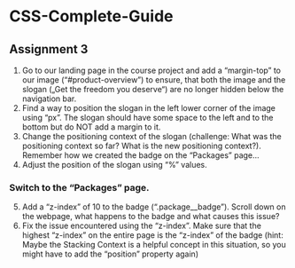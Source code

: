 # CSS-Complete-Guide
## Assignment 3
1. Go to our landing page in the course project and add a “margin-top” to our image (“#product-overview”) to ensure, that both the image and the slogan („Get the freedom you deserve“) are no longer hidden below the navigation bar.
2. Find a way to position the slogan in the left lower corner of the image using “px”. The slogan should have some space to the left and to the bottom but do NOT add a margin to it.
3. Change the positioning context of the slogan (challenge: What was the positioning context so far? What is the new positioning context?). Remember how we created the badge on the “Packages” page…
4. Adjust the position of the slogan using “%” values.

### Switch to the “Packages” page.

5. Add a “z-index” of 10 to the badge (“.package__badge”). Scroll down on the webpage, what happens to the badge and what causes this issue?
6. Fix the issue encountered using the “z-index”. Make sure that the highest “z-index” on the entire page is the “z-index” of the badge (hint: Maybe the Stacking Context is a helpful concept in this situation, so you might have to add the “position” property again)

